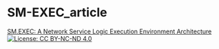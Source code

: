 # SM-EXEC_article
[SM.EXEC: A Network Service Logic Execution Environment Architecture](https://www.researchgate.net/publication/379564545_SMEXEC_A_Network_Service_Logic_Execution_Environment_Architecture)
[![License: CC BY-NC-ND 4.0](https://img.shields.io/badge/License-CC%20BY--NC--ND%204.0-lightgrey.svg)](https://creativecommons.org/licenses/by-nc-nd/4.0/)
